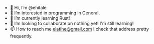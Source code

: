 - 👋 Hi, I’m @ehitale
- 👀 I’m interested in programming in General.
- 🌱 I’m currently learning Rust!
- 💞️ I’m looking to collaborate on nothing yet! I'm still learning!
- 📫 How to reach me elatihe@gmail.com
I check that address pretty frequently.

<!---
ehitale/ehitale is a ✨ special ✨ repository because its `README.md` (this file) appears on your GitHub profile.
You can click the Preview link to take a look at your changes.
--->

